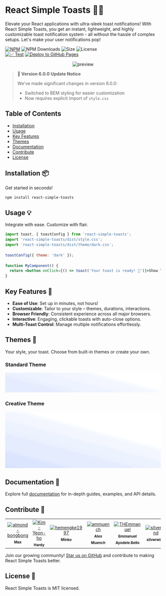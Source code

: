 # React Simple Toasts 🍞🚀

Elevate your React applications with ultra-sleek toast notifications! With React Simple Toasts, you get an instant, lightweight, and highly customizable toast notification system - all without the hassle of complex setups. Let's make your user notifications pop!

[![NPM](https://img.shields.io/npm/v/react-simple-toasts.svg)](https://www.npmjs.com/package/react-simple-toasts)
![NPM Downloads](https://img.shields.io/npm/dw/react-simple-toasts.svg)
![Size](https://img.shields.io/bundlephobia/min/react-simple-toasts)
![License](https://img.shields.io/npm/l/react-simple-toasts)
<br/>
[![✅ Test](https://github.com/almond-bongbong/react-simple-toasts/actions/workflows/00_test.yml/badge.svg)](https://github.com/almond-bongbong/react-simple-toasts/actions/workflows/00_test.yml)
[![Deploy to GitHub Pages](https://github.com/almond-bongbong/react-simple-toasts/actions/workflows/01_deploy_to_github_pages.yml/badge.svg)](https://github.com/almond-bongbong/react-simple-toasts/actions/workflows/01_deploy_to_github_pages.yml)

<p align="center">
  <img src="https://raw.githubusercontent.com/almond-bongbong/react-simple-toasts/master/docs/preview.gif" alt="preview" />
</p>

> **🚀 Version 6.0.0 Update Notice**
>
> We've made significant changes in version 6.0.0:
>
> - Switched to BEM styling for easier customization
> - Now requires explicit import of `style.css`

## Table of Contents

- [Installation](#Installation)
- [Usage](#Usage)
- [Key Features](#Key-Features)
- [Themes](#Themes)
- [Documentation](#Documentation)
- [Contribute](#Contribute)
- [License](#License)

<a name="Installation"></a>

## Installation 📦

Get started in seconds!

```bash
npm install react-simple-toasts
```

<a name="Usage"></a>

## Usage 💡

Integrate with ease. Customize with flair.

```jsx
import toast, { toastConfig } from 'react-simple-toasts';
import 'react-simple-toasts/dist/style.css';
import 'react-simple-toasts/dist/theme/dark.css';

toastConfig({ theme: 'dark' });

function MyComponent() {
  return <button onClick={() => toast('Your toast is ready! 🍞')}>Show Toast</button>;
}
```

<a name="Key-Features"></a>

## Key Features 🌟

- **Ease of Use**: Set up in minutes, not hours!
- **Customizable**: Tailor to your style – themes, durations, interactions.
- **Browser Friendly**: Consistent experience across all major browsers.
- **Interactive**: Engaging, clickable toasts with auto-close options.
- **Multi-Toast Control**: Manage multiple notifications effortlessly.

<a name="Themes"></a>

## Themes 🎨

Your style, your toast. Choose from built-in themes or create your own.

### Standard Theme

<p align="center">
  <img src="https://raw.githubusercontent.com/almond-bongbong/react-simple-toasts/master/docs/theme_standard.gif" alt="standard theme showcase" />
</p>

### Creative Theme

<p align="center">
  <img src="https://raw.githubusercontent.com/almond-bongbong/react-simple-toasts/master/docs/theme_creative.gif" alt="creative theme showcase" />
</p>

<a name="Documentation"></a>

## Documentation 📘

Explore full [documentation](https://almond-bongbong.github.io/react-simple-toasts/) for in-depth guides, examples, and API details.

<a name="Contribute"></a>

## Contribute 🤝

<!-- readme: collaborators,contributors -start -->
<table>
	<tbody>
		<tr>
            <td align="center">
                <a href="https://github.com/almond-bongbong">
                    <img src="https://avatars.githubusercontent.com/u/42146674?v=4" width="100;" alt="almond-bongbong"/>
                    <br />
                    <sub><b>Max</b></sub>
                </a>
            </td>
            <td align="center">
                <a href="https://github.com/Kim-Yeon-ho">
                    <img src="https://avatars.githubusercontent.com/u/81131715?v=4" width="100;" alt="Kim-Yeon-ho"/>
                    <br />
                    <sub><b>Hardy</b></sub>
                </a>
            </td>
            <td align="center">
                <a href="https://github.com/hemengke1997">
                    <img src="https://avatars.githubusercontent.com/u/49073282?v=4" width="100;" alt="hemengke1997"/>
                    <br />
                    <sub><b>Minko</b></sub>
                </a>
            </td>
            <td align="center">
                <a href="https://github.com/ammuench">
                    <img src="https://avatars.githubusercontent.com/u/2099658?v=4" width="100;" alt="ammuench"/>
                    <br />
                    <sub><b>Alex Muench</b></sub>
                </a>
            </td>
            <td align="center">
                <a href="https://github.com/THEmmanuel">
                    <img src="https://avatars.githubusercontent.com/u/36299715?v=4" width="100;" alt="THEmmanuel"/>
                    <br />
                    <sub><b>Emmanuel Ayodele Bello</b></sub>
                </a>
            </td>
            <td align="center">
                <a href="https://github.com/silverwind">
                    <img src="https://avatars.githubusercontent.com/u/115237?v=4" width="100;" alt="silverwind"/>
                    <br />
                    <sub><b>silverwind</b></sub>
                </a>
            </td>
		</tr>
	<tbody>
</table>
<!-- readme: collaborators,contributors -end -->

Join our growing community! [Star us on GitHub](https://github.com/almond-bongbong/react-simple-toasts/stargazers) and contribute to making React Simple Toasts better.

<a name="License"></a>

## License 📜

React Simple Toasts is MIT licensed.
